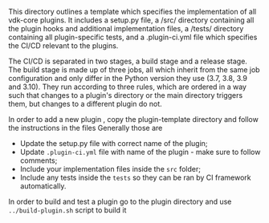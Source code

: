 This directory outlines a template which specifies the implementation of all vdk-core
plugins. It includes a setup.py file, a /src/ directory containing all the plugin hooks
and additional implementation files, a /tests/ directory containing all plugin-specific
tests, and a .plugin-ci.yml file which specifies the CI/CD relevant to the plugins.

The CI/CD is separated in two stages, a build stage and a release stage.
The build stage is made up of three jobs, all which inherit from the same
job configuration and only differ in the Python version they use (3.7, 3.8, 3.9 and 3.10).
They run according to three rules, which are ordered in a way such that changes to a
plugin's directory or the main directory triggers them, but changes to a different plugin
do not.

In order to add a new plugin , copy the plugin-template directory and follow the instructions in the files Generally those are

* Update the setup.py file with correct name of the plugin;
* Update `.plugin-ci.yml` file with name of the plugin - make sure to follow comments;
* Include your implementation files inside the `src` folder;
* Include any tests inside the `tests` so they can be ran by CI framework automatically.

In order to build and test a plugin go to the plugin directory and use `../build-plugin.sh` script to build it
